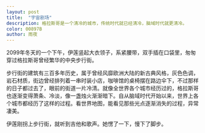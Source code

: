 ```yaml
---
layout: post
title:  "宇宙剧场"
description: 格拉斯哥是一个清冷的城市，传统时代就已经清冷，脑域时代就更清冷。
color: 00897B
author: 雨夜
---
```

2099年冬天的一个下午，伊莲竖起大衣领子，系紧腰带，双手插在口袋里，匆匆穿过格拉斯哥曾经繁华的中央步行街。

步行街的建筑有三百多年历史，属于曾经风靡欧洲大陆的新古典风格，灰色色调，岩石材质，街边曾经排列着一串时装小店，咖啡馆的桌椅摆在路边伞下，不过那样的日子都过去了，眼前的街道一片冷清。就像全世界各个城市经历过的，格拉斯哥也逐渐变得萧条、冷淡，像一盏烛火渐渐暗下。自从脑域时代开始以来，世界上各个城市都经历了这样的过程。看世界地图，能看见那些光点逐渐消失的过程，异常凄美。

伊莲刚拐上步行街，就听到吉他和歌声。她愣了一下，慢下了脚步。
